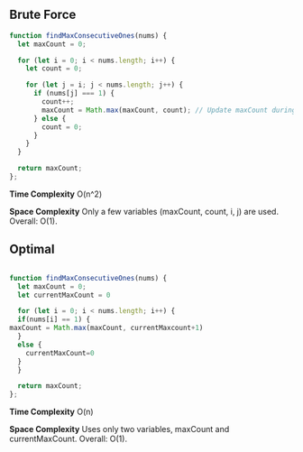 
## Brute Force


```javascript
function findMaxConsecutiveOnes(nums) {
  let maxCount = 0;

  for (let i = 0; i < nums.length; i++) {
    let count = 0;

    for (let j = i; j < nums.length; j++) {
      if (nums[j] === 1) {
        count++;
        maxCount = Math.max(maxCount, count); // Update maxCount during the loop
      } else {
        count = 0;
      }
    }
  }

  return maxCount;
};

```

**Time Complexity**
O(n^2)

**Space Complexity**
Only a few variables (maxCount, count, i, j) are used.
Overall: O(1).


## Optimal

```javascript

function findMaxConsecutiveOnes(nums) {
  let maxCount = 0;
  let currentMaxCount = 0

  for (let i = 0; i < nums.length; i++) {
  if(nums[i] == 1) {
maxCount = Math.max(maxCount, currentMaxcount+1)
  }
  else {
    currentMaxCount=0
  }
  }

  return maxCount;
};
```

**Time Complexity**
O(n)

**Space Complexity**
Uses only two variables, maxCount and currentMaxCount.
Overall: O(1).